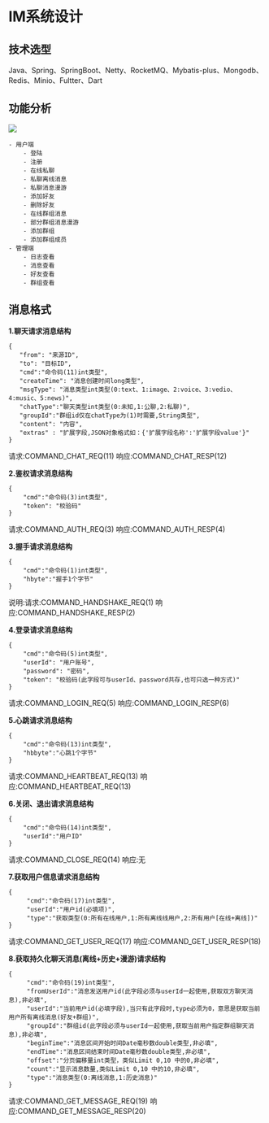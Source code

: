 # IM系统设计

## 技术选型

Java、Spring、SpringBoot、Netty、RocketMQ、Mybatis-plus、Mongodb、Redis、Minio、Fultter、Dart

## 功能分析

![](http://assets.processon.com/chart_image/624bc4166376890701a698b6.png)

```
- 用户端
    - 登陆
    - 注册
    - 在线私聊
    - 私聊离线消息
    - 私聊消息漫游
    - 添加好友
    - 删除好友
    - 在线群组消息
    - 部分群组消息漫游
    - 添加群组
    - 添加群组成员
- 管理端
    - 日志查看
    - 消息查看
    - 好友查看
    - 群组查看
```



## 消息格式

**1.聊天请求消息结构**

```
{
   "from": "来源ID",
   "to": "目标ID",
   "cmd":"命令码(11)int类型",
   "createTime": "消息创建时间long类型",
   "msgType": "消息类型int类型(0:text、1:image、2:voice、3:vedio、4:music、5:news)",
   "chatType":"聊天类型int类型(0:未知,1:公聊,2:私聊)",
   "groupId":"群组id仅在chatType为(1)时需要,String类型",
   "content": "内容",
   "extras" : "扩展字段,JSON对象格式如：{'扩展字段名称':'扩展字段value'}"
}
```

请求:COMMAND_CHAT_REQ(11) 响应:COMMAND_CHAT_RESP(12)

**2.鉴权请求消息结构**

```
{
    "cmd":"命令码(3)int类型",
    "token": "校验码"
}
```

请求:COMMAND_AUTH_REQ(3) 响应:COMMAND_AUTH_RESP(4)

**3.握手请求消息结构**

```
{
    "cmd":"命令码(1)int类型",
    "hbyte":"握手1个字节"
}
```

说明:请求:COMMAND_HANDSHAKE_REQ(1) 响应:COMMAND_HANDSHAKE_RESP(2)

**4.登录请求消息结构**

```
{
    "cmd":"命令码(5)int类型",
    "userId": "用户账号",
    "password": "密码",
    "token": "校验码(此字段可与userId、password共存,也可只选一种方式)"
}
```

请求:COMMAND_LOGIN_REQ(5) 响应:COMMAND_LOGIN_RESP(6)

**5.心跳请求消息结构**

```
{
    "cmd":"命令码(13)int类型",
    "hbbyte":"心跳1个字节"
}
```

请求:COMMAND_HEARTBEAT_REQ(13) 响应:COMMAND_HEARTBEAT_REQ(13)

**6.关闭、退出请求消息结构**

```
{
    "cmd":"命令码(14)int类型",
    "userId":"用户ID"
}
```

请求:COMMAND_CLOSE_REQ(14) 响应:无

**7.获取用户信息请求消息结构**

```
{
     "cmd":"命令码(17)int类型",
     "userId":"用户id(必填项)",
     "type":"获取类型(0:所有在线用户,1:所有离线线用户,2:所有用户[在线+离线])"
}
```

请求:COMMAND_GET_USER_REQ(17) 响应:COMMAND_GET_USER_RESP(18)

**8.获取持久化聊天消息(离线+历史+漫游)请求结构**

```
{
     "cmd":"命令码(19)int类型",
     "fromUserId":"消息发送用户id(此字段必须与userId一起使用,获取双方聊天消息),非必填",
     "userId":"当前用户id(必填字段),当只有此字段时,type必须为0，意思是获取当前用户所有离线消息(好友+群组)",
     "groupId":"群组id(此字段必须与userId一起使用,获取当前用户指定群组聊天消息),非必填",
     "beginTime":"消息区间开始时间Date毫秒数double类型,非必填",
     "endTime":"消息区间结束时间Date毫秒数double类型,非必填",
     "offset":"分页偏移量int类型，类似Limit 0,10 中的0,非必填",
     "count":"显示消息数量,类似Limit 0,10 中的10,非必填",
     "type":"消息类型(0:离线消息,1:历史消息)"
}
```

请求:COMMAND_GET_MESSAGE_REQ(19) 响应:COMMAND_GET_MESSAGE_RESP(20)